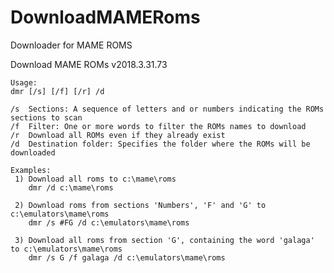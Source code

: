 # DownloadMAMERoms
Downloader for MAME ROMS

Download MAME ROMs v2018.3.31.73

    Usage:
    dmr [/s] [/f] [/r] /d

    /s  Sections: A sequence of letters and or numbers indicating the ROMs sections to scan
    /f  Filter: One or more words to filter the ROMs names to download
    /r  Download all ROMs even if they already exist
    /d  Destination folder: Specifies the folder where the ROMs will be downloaded

    Examples:
     1) Download all roms to c:\mame\roms
        dmr /d c:\mame\roms

     2) Download roms from sections 'Numbers', 'F' and 'G' to c:\emulators\mame\roms
        dmr /s #FG /d c:\emulators\mame\roms

     3) Download all roms from section 'G', containing the word 'galaga' to c:\emulators\mame\roms
        dmr /s G /f galaga /d c:\emulators\mame\roms
